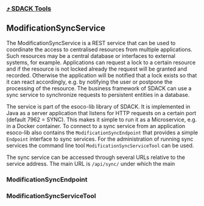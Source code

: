### [⤴](https://apps.timwhitlock.info/emoji/tables/unicode#emoji-modal)[ SDACK Tools](/tools.md)

## ModificationSyncService

The ModificationSyncService is a REST service that can be used to coordinate the access to centralised resources from multiple applications. Such resources may be a central database or interfaces to external systems, for example. Applications can request a lock to a certain resource and if the resource is not locked already the request will be granted and recorded. Otherwise the application will be notified that a lock exists so that it can react accordingly, e.g. by notifying the user or postpone the processing of the resource. The business framework of SDACK can use a sync service to synchronize requests to persistent entities in a database.

The service is part of the esoco-lib library of SDACK. It is implemented in Java as a server application that listens for HTTP requests on a certain port \(default 7962 = SYNC\). This makes it simple to run it as a Microservice, e.g. in a Docker container. To connect to a sync service from an application esoco-lib also contains the `ModificationSyncEndpoint` that provides a simple `Endpoint` interface to sync services. For the administration of running sync services the command line tool `ModificationSyncServiceTool` can be used.

The sync service can be accessed through several URLs relative to the service address. The main URL is `/api/sync/` under which the main 

### ModificationSyncEndpoint

### ModificationSyncServiceTool



